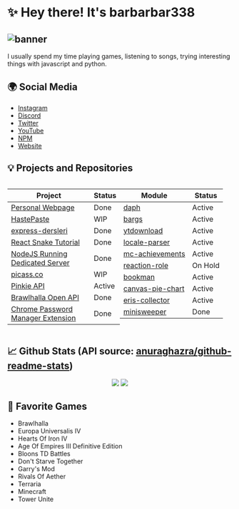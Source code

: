 # ✨ Hey there! It's barbarbar338
![banner](https://bariscodes.me/banner.png)
---
I usually spend my time playing games, listening to songs, trying interesting things with javascript and python.
## 🌍 Social Media
- [Instagram](https://www.instagram.com/ben_baris.d/)
- [Discord](https://discordapp.com/users/331846231514939392)
- [Twitter](https://twitter.com/ben_baris_d)
- [YouTube](https://www.youtube.com/ProjectHammer)
- [NPM](https://www.npmjs.com/~leydihavuc)
- [Website](https://bariscodes.me)

## 💡 Projects and Repositories
<p style="display: grid; grid-template-columns: 50% 50%; grid-template-rows: auto auto;">

| Project | Status|
| ----------- | ----------- |
| [Personal Webpage](https://github.com/barbarbar338/webpage) | Done |
| [HastePaste](https://github.com/HastePasteApp) | WIP |
| [express-dersleri](https://github.com/barbarbar338/express-dersleri) | Done |
| [React Snake Tutorial](https://github.com/barbarbar338/react-snake-tutorial) | Done |
| [NodeJS Running Dedicated Server](https://github.com/barbarbar338/terraria-server) | Done |
| [picass.co](https://picass.co) | WIP |
| [Pinkie API](https://api.bariscodes.me/) | Active |
| [Brawlhalla Open API](https://brawlhalla.bariscodes.me/) | Done |
| [Chrome Password Manager Extension](https://github.com/barbarbar338/password-manager-extension) | Done |

| Module | Status|
| ----------- | ----------- |
| [daph](https://npmjs.com/daph) | Active |
| [bargs](https://npmjs.com/bargs) | Active |
| [ytdownload](https://npmjs.com/ytdownload) | Active |
| [locale-parser](https://npmjs.com/locale-parser) | Active |
| [mc-achievements](https://npmjs.com/mc-achievements) | Active |
| [reaction-role](https://npmjs.com/reaction-role) | On Hold |
| [bookman](https://npmjs.com/bookman) | Active |
| [canvas-pie-chart](https://npmjs.com/canvas-pie-chart) | Active |
| [eris-collector](https://npmjs.com/eris-collector) | Active |
| [minisweeper](https://npmjs.com/minisweeper) | Done |

</p>


## 📈 Github Stats (API source: [anuraghazra/github-readme-stats](https://github.com/anuraghazra/github-readme-stats))
<p align="center">
  <img src="https://github-readme-stats.vercel.app/api?username=barbarbar338&show_icons=true&count_private=true&include_all_commits=true&hide_border=true"/>
  <img src="https://github-readme-stats.vercel.app/api/top-langs/?username=barbarbar338&layout=compact&count_private=true&include_all_commits=true&hide_border=true&langs_count=10"/>
</p>

## 🦄 Favorite Games
- Brawlhalla
- Europa Universalis IV
- Hearts Of Iron IV
- Age Of Empires III Definitive Edition
- Bloons TD Battles
- Don't Starve Together
- Garry's Mod
- Rivals Of Aether
- Terraria
- Minecraft
- Tower Unite

<!--
**barbarbar338/barbarbar338** is a ✨ _special_ ✨ repository because its `README.md` (this file) appears on your GitHub profile.

Here are some ideas to get you started:

- 🔭 I’m currently working on ...
- 🌱 I’m currently learning ...
- 👯 I’m looking to collaborate on ...
- 🤔 I’m looking for help with ...
- 💬 Ask me about ...
- 📫 How to reach me: ...
- 😄 Pronouns: ...
- ⚡ Fun fact: ...
-->
